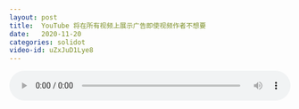 ```yaml
---
layout: post
title:  YouTube 将在所有视频上展示广告即使视频作者不想要
date:   2020-11-20
categories: solidot
video-id: uZxJuD1Lye8
---
```


<audio id="youtube" style="width: 100%;" video-id="uZxJuD1Lye8" controls></audio>

<script async type="text/javascript" src="/audio.js"></script>

